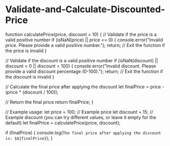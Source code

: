 # Validate-and-Calculate-Discounted-Price
function calculatePrice(price, discount = 10) {
  // Validate if the price is a valid positive number
  if (isNaN(price) || price <= 0) {
    console.error("Invalid price. Please provide a valid positive number.");
    return; // Exit the function if the price is invalid
  }

  // Validate if the discount is a valid positive number
  if (isNaN(discount) || discount < 0 || discount > 100) {
    console.error("Invalid discount. Please provide a valid discount percentage (0-100).");
    return; // Exit the function if the discount is invalid
  }

  // Calculate the final price after applying the discount
  let finalPrice = price - (price * (discount / 100));

  // Return the final price
  return finalPrice;
}

// Example usage:
let price = 100; // Example price
let discount = 15; // Example discount (you can try different values, or leave it empty for the default)
let finalPrice = calculatePrice(price, discount);

if (finalPrice) {
  console.log(`The final price after applying the discount is: $${finalPrice}`);
}

